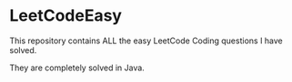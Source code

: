 # LeetCodeEasy 

This repository contains ALL the easy LeetCode Coding questions I have solved. 

They are completely solved in Java.
